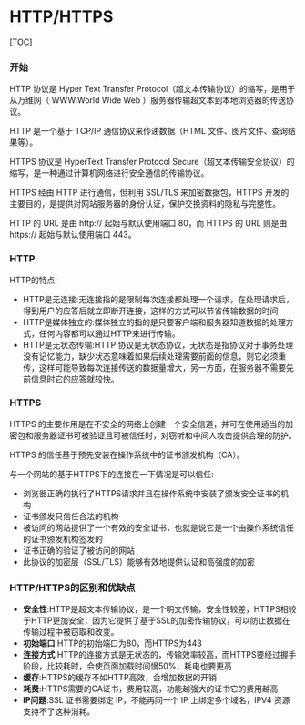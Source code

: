 # HTTP/HTTPS

[TOC]

### 开始

HTTP 协议是 Hyper Text Transfer Protocol（超文本传输协议）的缩写，是用于从万维网（ WWW:World Wide Web ）服务器传输超文本到本地浏览器的传送协议。

HTTP 是一个基于 TCP/IP 通信协议来传递数据（HTML 文件、图片文件、查询结果等）。

HTTPS 协议是 HyperText Transfer Protocol Secure（超文本传输安全协议）的缩写，是一种通过计算机网络进行安全通信的传输协议。

HTTPS 经由 HTTP 进行通信，但利用 SSL/TLS 来加密数据包，HTTPS 开发的主要目的，是提供对网站服务器的身份认证，保护交换资料的隐私与完整性。

HTTP 的 URL 是由 http:// 起始与默认使用端口 80，而 HTTPS 的 URL 则是由 https:// 起始与默认使用端口 443。

### HTTP

HTTP的特点:

- HTTP是无连接:无连接指的是限制每次连接都处理一个请求，在处理请求后，得到用户的应答后就立即断开连接，这样的方式可以节省传输数据的时间
- HTTP是媒体独立的:媒体独立的指的是只要客户端和服务器知道数据的处理方式，任何内容都可以通过HTTP来进行传输。
- HTTP是无状态传输:HTTP 协议是无状态协议，无状态是指协议对于事务处理没有记忆能力，缺少状态意味着如果后续处理需要前面的信息，则它必须重传，这样可能导致每次连接传送的数据量增大，另一方面，在服务器不需要先前信息时它的应答就较快。

### HTTPS
HTTPS 的主要作用是在不安全的网络上创建一个安全信道，并可在使用适当的加密包和服务器证书可被验证且可被信任时，对窃听和中间人攻击提供合理的防护。

HTTPS 的信任基于预先安装在操作系统中的证书颁发机构（CA）。

与一个网站的基于HTTPS下的连接在一下情况是可以信任:
- 浏览器正确的执行了HTTPS请求并且在操作系统中安装了颁发安全证书的机构
- 证书颁发只信任合法的机构
- 被访问的网站提供了一个有效的安全证书，也就是说它是一个由操作系统信任的证书颁发机构签发的
- 证书正确的验证了被访问的网站
- 此协议的加密层（SSL/TLS）能够有效地提供认证和高强度的加密


### HTTP/HTTPS的区别和优缺点

- **安全性**:HTTP是超文本传输协议，是一个明文传输，安全性较差，HTTPS相较于HTTP更加安全，因为它提供了基于SSL的加密传输协议，可以防止数据在传输过程中被窃取和改变。
- **初始端口**:HTTP的初始端口为80，而HTTPS为443
- **连接方式**:HTTP的连接方式是无状态的，传输效率较高，而HTTPS要经过握手阶段，比较耗时，会使页面加载时间慢50%，耗电也要更高
- **缓存**:HTTPS的缓存不如HTTP高效，会增加数据的开销
- **耗费**:HTTPS需要的CA证书，费用较高，功能越强大的证书它的费用越高
- **IP问题**:SSL 证书需要绑定 IP，不能再同一个 IP 上绑定多个域名，IPV4 资源支持不了这种消耗。


